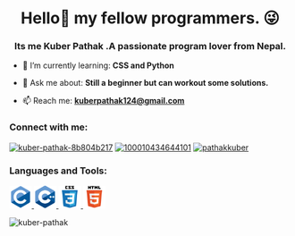 <h1 align="center">Hello<span class="wave">👋</span> my fellow programmers. &#128540;</h1>
<h3 align="center">Its me Kuber Pathak .A passionate program lover from Nepal.</h3>



- 🌱 I’m currently learning: **CSS and Python**

- 💬 Ask me about: **Still a beginner but can workout some solutions.**

- 📫 Reach me: **kuberpathak124@gmail.com**

<h3 align="left">Connect with me:</h3>
<p align="left">
<a href="https://linkedin.com/in/kuber-pathak-8b804b217" target="blank"><img align="center" src="https://raw.githubusercontent.com/rahuldkjain/github-profile-readme-generator/master/src/images/icons/Social/linked-in-alt.svg" alt="kuber-pathak-8b804b217" height="30" width="40" /></a>
<a href="https://fb.com/100010434644101" target="blank"><img align="center" src="https://raw.githubusercontent.com/rahuldkjain/github-profile-readme-generator/master/src/images/icons/Social/facebook.svg" alt="100010434644101" height="30" width="40" /></a>
<a href="https://instagram.com/pathakkuber" target="blank"><img align="center" src="https://raw.githubusercontent.com/rahuldkjain/github-profile-readme-generator/master/src/images/icons/Social/instagram.svg" alt="pathakkuber" height="30" width="40" /></a>
</p>

<h3 align="left">Languages and Tools:</h3>
<p align="left"> <a href="https://www.cprogramming.com/" target="_blank" rel="noreferrer"> <img src="https://raw.githubusercontent.com/devicons/devicon/master/icons/c/c-original.svg" alt="c" width="40" height="40"/> </a> <a href="https://www.w3schools.com/cpp/" target="_blank" rel="noreferrer"> <img src="https://raw.githubusercontent.com/devicons/devicon/master/icons/cplusplus/cplusplus-original.svg" alt="cplusplus" width="40" height="40"/> </a> <a href="https://www.w3schools.com/css/" target="_blank" rel="noreferrer"> <img src="https://raw.githubusercontent.com/devicons/devicon/master/icons/css3/css3-original-wordmark.svg" alt="css3" width="40" height="40"/> </a> <a href="https://www.w3.org/html/" target="_blank" rel="noreferrer"> <img src="https://raw.githubusercontent.com/devicons/devicon/master/icons/html5/html5-original-wordmark.svg" alt="html5" width="40" height="40"/> </a> </p>
<p align="left"> <img src="https://komarev.com/ghpvc/?username=kuber-pathak&label=Viewers%20count&color=0e75b6&style=flat" alt="kuber-pathak" /> </p>
